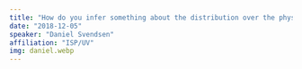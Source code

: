 ```yaml
---
title: "How do you infer something about the distribution over the physical variables that led to your observations?"
date: "2018-12-05"
speaker: "Daniel Svendsen"
affiliation: "ISP/UV"
img: daniel.webp
---
```

